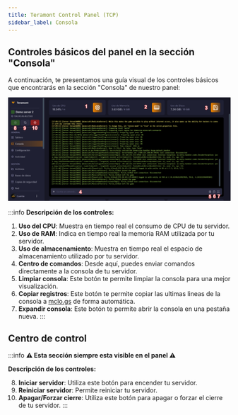 ```yaml
---
title: Teramont Control Panel (TCP)
sidebar_label: Consola
---
```


## Controles básicos del panel en la sección "Consola"

A continuación, te presentamos una guía visual de los controles básicos que encontrarás en la sección "Consola" de nuestro panel:

![Controles Básicos del TCP](../../static/tcp/console/s5qscn.png)

:::info
**Descripción de los controles:**

1. **Uso del CPU**: Muestra en tiempo real el consumo de CPU de tu servidor.
2. **Uso de RAM**: Indica en tiempo real la memoria RAM utilizada por tu servidor.
3. **Uso de almacenamiento**: Muestra en tiempo real el espacio de almacenamiento utilizado por tu servidor.
4. **Centro de comandos**: Desde aquí, puedes enviar comandos directamente a la consola de tu servidor.
5. **Limpiar consola**: Este botón te permite limpiar la consola para una mejor visualización.
6. **Copiar registros**: Este botón te permite copiar las ultimas lineas de la consola a [mclo.gs](https://mclo.gs) de forma automática.
5. **Expandir consola**: Este botón te permite abrir la consola en una pestaña nueva.
:::


## Centro de control

:::info
**⚠️ Esta sección siempre esta visible en el panel ⚠️**

**Descripción de los controles:**

8. **Iniciar servidor**: Utiliza este botón para encender tu servidor.
9. **Reiniciar servidor**: Permite reiniciar tu servidor.
10. **Apagar/Forzar cierre**: Utiliza este botón para apagar o forzar el cierre de tu servidor.
:::